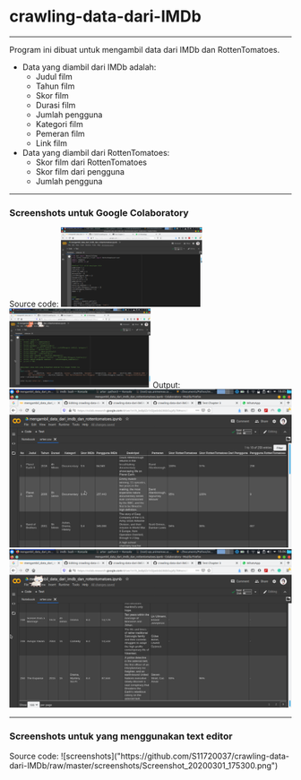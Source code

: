 # crawling-data-dari-IMDb

<hr>

Program ini dibuat untuk mengambil data dari IMDb dan RottenTomatoes.

<ul>
  <li>
    Data yang diambil dari IMDb adalah:
    <ul>
      <li>Judul film</li>
      <li>Tahun film</li>
      <li>Skor film</li>
      <li>Durasi film</li>
      <li>Jumlah pengguna</li>
      <li>Kategori film</li>
      <li>Pemeran film</li>
      <li>Link film</li>
     </ul>
  </li>

 <li>
   Data yang diambil dari RottenTomatoes:
   <ul>
    <li>Skor film dari RottenTomatoes</li>
    <li>Skor film dari pengguna</li>
    <li>Jumlah pengguna</li>

   </ul>
 </li>
</ul>

<hr>

<h3>Screenshots untuk Google Colaboratory</h3>
Source code:
<img src="https://github.com/S11720037/crawling-data-dari-IMDb/raw/master/screenshots/Screenshot_20200301_175136.png" width="50%">
<img src="https://github.com/S11720037/crawling-data-dari-IMDb/raw/master/screenshots/Screenshot_20200301_175205.png" width="50%">
Output:
<img src="https://github.com/S11720037/crawling-data-dari-IMDb/raw/master/screenshots/Screenshot_20200301_180557.png">
<img src="https://github.com/S11720037/crawling-data-dari-IMDb/raw/master/screenshots/Screenshot_20200301_180615.png">

<hr>
<h3>Screenshots untuk yang menggunakan text editor</h3>
Source code:
![screenshots]("https://github.com/S11720037/crawling-data-dari-IMDb/raw/master/screenshots/Screenshot_20200301_175300.png")

